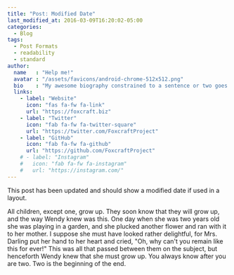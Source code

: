 ```yaml
---
title: "Post: Modified Date"
last_modified_at: 2016-03-09T16:20:02-05:00
categories:
  - Blog
tags:
  - Post Formats
  - readability
  - standard
author:
  name   : "Help me!"
  avatar : "/assets/favicons/android-chrome-512x512.png"
  bio    : "My awesome biography constrained to a sentence or two goes here."
  links:
    - label: "Website"
      icon: "fas fa-fw fa-link"
      url: "https://foxcraft.biz"
    - label: "Twitter"
      icon: "fab fa-fw fa-twitter-square"
      url: "https://twitter.com/FoxcraftProject"
    - label: "GitHub"
      icon: "fab fa-fw fa-github"
      url: "https://github.com/FoxcraftProject"
    # - label: "Instagram"
    #   icon: "fab fa-fw fa-instagram"
    #   url: "https://instagram.com/"
---
```


This post has been updated and should show a modified date if used in a layout.

All children, except one, grow up. They soon know that they will grow up, and the way Wendy knew was this. One day when she was two years old she was playing in a garden, and she plucked another flower and ran with it to her mother. I suppose she must have looked rather delightful, for Mrs. Darling put her hand to her heart and cried, "Oh, why can't you remain like this for ever!" This was all that passed between them on the subject, but henceforth Wendy knew that she must grow up. You always know after you are two. Two is the beginning of the end.